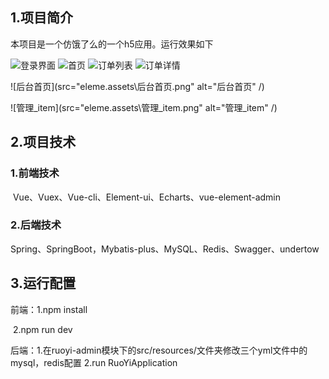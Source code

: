 ## 1.项目简介

本项目是一个仿饿了么的一个h5应用。运行效果如下

<img src="eleme.assets\登录界面.png" alt="登录界面"  />
<img src="eleme.assets\首页.png" alt="首页"  />
<img src="eleme.assets\订单列表.png" alt="订单列表"  />
<img src="eleme.assets\订单详情.png" alt="订单详情"  />

![后台首页](src="eleme.assets\后台首页.png" alt="后台首页"  /)

![管理_item](src="eleme.assets\管理_item.png" alt="管理_item"  /)

## 2.项目技术

### 1.前端技术

​		Vue、Vuex、Vue-cli、Element-ui、Echarts、vue-element-admin

### 2.后端技术

​		Spring、SpringBoot，Mybatis-plus、MySQL、Redis、Swagger、undertow

## 3.运行配置

前端：1.npm install

​			2.npm run dev

后端：1.在ruoyi-admin模块下的src/resources/文件夹修改三个yml文件中的mysql，redis配置
      2.run RuoYiApplication

